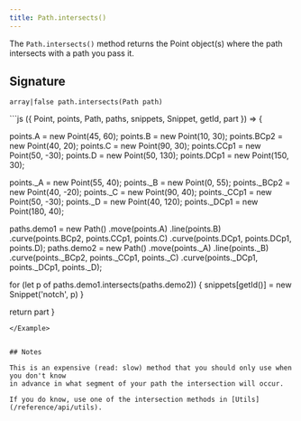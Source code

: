 ```yaml
---
title: Path.intersects()
---
```


The `Path.intersects()` method returns the Point object(s) where the path
intersects with a path you pass it.

## Signature

```
array|false path.intersects(Path path)
```


<Example caption="Example of the Path.intersects() method">
```js
({ Point, points, Path, paths, snippets, Snippet, getId, part }) => {

  points.A = new Point(45, 60);
  points.B = new Point(10, 30);
  points.BCp2 = new Point(40, 20);
  points.C = new Point(90, 30);
  points.CCp1 = new Point(50, -30);
  points.D = new Point(50, 130);
  points.DCp1 = new Point(150, 30);
  
  points._A = new Point(55, 40);
  points._B = new Point(0, 55);
  points._BCp2 = new Point(40, -20);
  points._C = new Point(90, 40);
  points._CCp1 = new Point(50, -30);
  points._D = new Point(40, 120);
  points._DCp1 = new Point(180, 40);
  
  paths.demo1 = new Path()
    .move(points.A)
    .line(points.B)
    .curve(points.BCp2, points.CCp1, points.C)
    .curve(points.DCp1, points.DCp1, points.D);
  paths.demo2 = new Path()
    .move(points._A)
    .line(points._B)
    .curve(points._BCp2, points._CCp1, points._C)
    .curve(points._DCp1, points._DCp1, points._D);
  
  for (let p of paths.demo1.intersects(paths.demo2)) {
    snippets[getId()] = new Snippet('notch', p)
  }

  return part
}
```
</Example>


## Notes

This is an expensive (read: slow) method that you should only use when you don't know
in advance in what segment of your path the intersection will occur.

If you do know, use one of the intersection methods in [Utils](/reference/api/utils).
